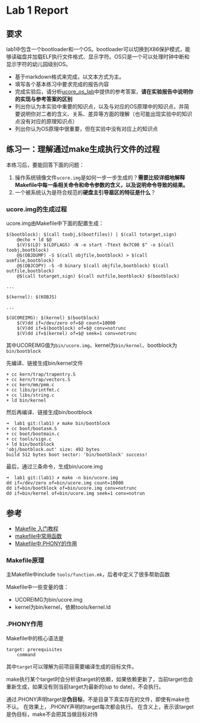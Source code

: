# Lab 1 Report
## 要求
lab1中包含一个bootloader和一个OS。bootloader可以切换到X86保护模式，能够读磁盘并加载ELF执行文件格式、显示字符。OS只是一个可以处理时钟中断和显示字符的幼儿园级别OS。

- 基于markdown格式来完成，以文本方式为主。
- 填写各个基本练习中要求完成的报告内容
- 完成实验后，请分析[ucore_os_lab](https://github.com/chyyuu/ucore_os_lab)中提供的参考答案，**请在实验报告中说明你的实现与参考答案的区别**
- 列出你认为本实验中重要的知识点，以及与对应的OS原理中的知识点，并简要说明你对二者的含义、关系、差异等方面的理解（也可能出现实验中的知识点没有对应的原理知识点）
- 列出你认为OS原理中很重要，但在实验中没有对应上的知识点

## 练习一：理解通过make生成执行文件的过程
本练习后，要能回答下面的问题：
1. 操作系统镜像文件`ucore.img`是如何一步一步生成的？**需要比较详细地解释Makefile中每一条相关命令和命令参数的含义，以及说明命令导致的结果。**
2. 一个被系统认为是符合规范的**硬盘主引导扇区的特征是什么**？

### ucore.img的生成过程
ucore.img由Makefile中下面的配置生成：
```shell
$(bootblock): $(call toobj,$(bootfiles)) | $(call totarget,sign)
	@echo + ld $@
	$(V)$(LD) $(LDFLAGS) -N -e start -Ttext 0x7C00 $^ -o $(call toobj,bootblock)
	@$(OBJDUMP) -S $(call objfile,bootblock) > $(call asmfile,bootblock)
	@$(OBJCOPY) -S -O binary $(call objfile,bootblock) $(call outfile,bootblock)
	@$(call totarget,sign) $(call outfile,bootblock) $(bootblock)

...

$(kernel): $(KOBJS)

...

$(UCOREIMG): $(kernel) $(bootblock)
	$(V)dd if=/dev/zero of=$@ count=10000
	$(V)dd if=$(bootblock) of=$@ conv=notrunc
	$(V)dd if=$(kernel) of=$@ seek=1 conv=notrunc
```
其中UCOREIMG值为`bin/ucore.img`、kernel为`bin/kernel`、bootblock为`bin/bootblock`

先编译、链接生成bin/kernel文件
```shell
+ cc kern/trap/trapentry.S
+ cc kern/trap/vectors.S
+ cc kern/mm/pmm.c
+ cc libs/printfmt.c
+ cc libs/string.c
+ ld bin/kernel
```

然后再编译、链接生成bin/bootblock
```shell
➜  lab1 git:(lab1) ✗ make bin/bootblock
+ cc boot/bootasm.S
+ cc boot/bootmain.c
+ cc tools/sign.c
+ ld bin/bootblock
'obj/bootblock.out' size: 492 bytes
build 512 bytes boot sector: 'bin/bootblock' success!
```

最后，通过三条命令，生成bin/ucore.img
```shell
➜  lab1 git:(lab1) ✗ make -n bin/ucore.img
dd if=/dev/zero of=bin/ucore.img count=10000
dd if=bin/bootblock of=bin/ucore.img conv=notrunc
dd if=bin/kernel of=bin/ucore.img seek=1 conv=notrun
```

## 参考
- [Makefile 入门教程](https://blog.csdn.net/K346K346/article/details/50222577)
- [makefile中常用函数](https://blog.csdn.net/yangxuan0261/article/details/52060582)
- [Makefile中.PHONY的作用](https://www.cnblogs.com/idorax/p/9306528.html)

### Makefile原理
主Makefile中include `tools/function.mk`，后者中定义了很多帮助函数

Makefile中一些变量的值：
- UCOREIMG为bin/ucore.img
- kernel为bin/kernel，依赖tools/kernel.ld

### .PHONY作用
Makefile中的核心语法是
```shell
target: prerequisites
	command
```
其中`target`可以理解为前项目需要编译生成的目标文件。

make执行某个target时会分析该target的依赖，如果依赖更新了，当前target也会重新生成，如果没有则当前target为最新的(up to date)，不会执行。

通过.PHONY声明target是**伪目标**，不是目录下真实存在的文件，即使有make也不认。
在效果上，.PHONY声明的target每次都会执行。
在含义上，表示该target是伪目标，make不会把其当做目标对待